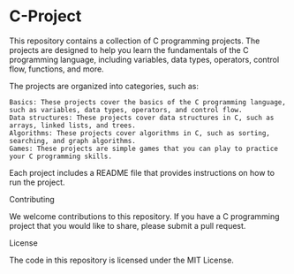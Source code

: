 # C-Project

This repository contains a collection of C programming projects. The projects are designed to help you learn the fundamentals of the C programming language, including variables, data types, operators, control flow, functions, and more.

The projects are organized into categories, such as:

    Basics: These projects cover the basics of the C programming language, such as variables, data types, operators, and control flow.
    Data structures: These projects cover data structures in C, such as arrays, linked lists, and trees.
    Algorithms: These projects cover algorithms in C, such as sorting, searching, and graph algorithms.
    Games: These projects are simple games that you can play to practice your C programming skills.

Each project includes a README file that provides instructions on how to run the project.

Contributing

We welcome contributions to this repository. If you have a C programming project that you would like to share, please submit a pull request.

License

The code in this repository is licensed under the MIT License.
